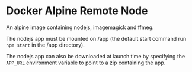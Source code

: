 # Docker Alpine Remote Node

An alpine image containing nodejs, imagemagick and ffmeg.  

The nodejs app must be mounted on /app (the default start command run `npm start` in the /app directory).  

The nodejs app can also be downloaded at launch time by specifying the `APP_URL` environment variable to point to a zip containing the app.